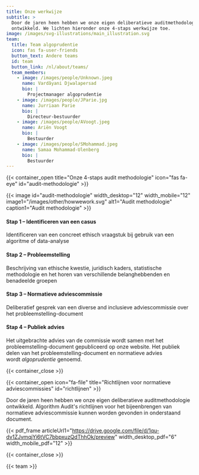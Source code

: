 ```yaml
---
title: Onze werkwijze
subtitle: >
  Door de jaren heen hebben we onze eigen deliberatieve auditmethodologie
  ontwikkeld. We lichten hieronder onze 4-staps werkwijze toe.
image: /images/svg-illustrations/main_illustration.svg
team:
  title: Team algoprudentie
  icon: fas fa-user-friends
  button_text: Andere teams
  id: team
  button_link: /nl/about/teams/
  team_members:
    - image: /images/people/Unknown.jpeg
      name: Vardâyani Djwalapersad
      bio: |
        Projectmanager algoprudentie
    - image: /images/people/JParie.jpg
      name: Jurriaan Parie
      bio: |
        Directeur-bestuurder
    - image: /images/people/AVoogt.jpeg
      name: Ariën Voogt
      bio: |
        Bestuurder
    - image: /images/people/SMohammad.jpeg
      name: Samaa Mohammad-Ulenberg
      bio: |
        Bestuurder
---
```


{{< container_open title="Onze 4-staps audit methodologie" icon="fas fa-eye" id="audit-methodologie" >}}

{{< image id="audit-methodologie" width_desktop="12" width_mobile="12" image1="/images/other/howwework.svg" alt1="Audit methodologie" caption1="Audit methodologie" >}}

#### Stap 1 – Identificeren van een casus

Identificeren van een concreet ethisch vraagstuk bij gebruik van een algoritme of data-analyse

#### Stap 2 – Probleemstelling

Beschrijving van ethische kwestie, juridisch kaders, statistische methodologie en het horen van verschillende belanghebbenden en benadeelde groepen

#### Stap 3 – Normatieve adviescommissie

Deliberatief gesprek van een diverse and inclusieve adviescommissie over het probleemstelling-document

#### Stap 4 – Publiek advies

Het uitgebrachte advies van de commissie wordt samen met het probleemstelling-document gepubliceerd op onze website. Het publiek delen van het  probleemstelling-document en normatieve advies wordt *algoprudentie* genoemd.

{{< container_close >}}

{{< container_open icon="fa-file" title="Richtlijnen voor normatieve adviescommissies" id="richtlijnen" >}}

Door de jaren heen hebben we onze eigen deliberatieve auditmethodologie ontwikkeld. Algorithm Audit's richtlijnen voor het bijeenbrengen van normatieve adviescommissie kunnen worden gevonden in onderstaand document.

{{< pdf_frame articleUrl1="https://drive.google.com/file/d/1qu-dv1ZJvmqjYi6tVC7bbpxuzQdThhOk/preview" width_desktop_pdf="6" width_mobile_pdf="12" >}}

{{< container_close >}}

{{< team >}}
